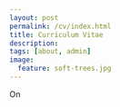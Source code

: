 ```yaml
---
layout: post
permalink: /cv/index.html
title: Curriculum Vitae
description: 
tags: [about, admin]
image:
  feature: soft-trees.jpg
---
```


On